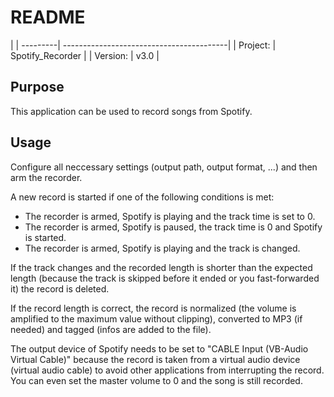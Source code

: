 # README 

|
| ---------| -----------------------------------------|
| Project: | Spotify_Recorder                   |
| Version: | v3.0                                |

## Purpose

This application can be used to record songs from Spotify.

## Usage

Configure all neccessary settings (output path, output format, ...) and then arm the recorder.

A new record is started if one of the following conditions is met:
- The recorder is armed, Spotify is playing and the track time is set to 0.
- The recorder is armed, Spotify is paused, the track time is 0 and Spotify is started.
- The recorder is armed, Spotify is playing and the track is changed.

If the track changes and the recorded length is shorter than the expected length (because the track is skipped before it ended or you fast-forwarded it) the record is deleted.

If the record length is correct, the record is normalized (the volume is amplified to the maximum value without clipping), converted to MP3 (if needed) and tagged (infos are added to the file).

The output device of Spotify needs to be set to "CABLE Input (VB-Audio Virtual Cable)" because the record is taken from a virtual audio device (virtual audio cable) to avoid other applications from interrupting the record. 
You can even set the master volume to 0 and the song is still recorded.